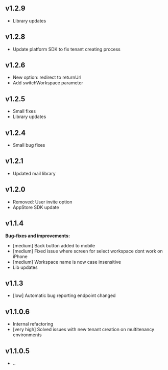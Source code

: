 ## v1.2.9
- Library updates

## v1.2.8
- Update platform SDK to fix tenant creating process

## v1.2.6
- New option: redirect to returnUrl
- Add switchWorkspace parameter

## v1.2.5
- Small fixes
- Library updates

## v1.2.4
- Small bug fixes

## v1.2.1
- Updated mail library

## v1.2.0
- Removed: User invite option 
- AppStore SDK update

## v1.1.4

**Bug-fixes and improvements:**

- [medium] Back button added to mobile
- [medium] Fixed issue where screen for select workspace dont work on iPhone 
- [medium] Workspace name is now case insensitive
- Lib updates

## v1.1.3

- [low] Automatic bug reporting endpoint changed

## v1.1.0.6

- Internal refactoring
- [very high] Solved issues with new tenant creation on multitenancy environments 

## v1.1.0.5

- ..
